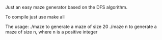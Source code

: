 Just an easy maze generator based on the DFS algorithm. 

To compile just use 
make all

The usage:
./maze to generate a maze of size 20
./maze n to generate a maze of size n, where n is a positive integer
